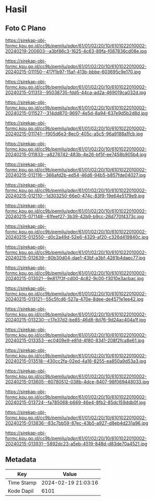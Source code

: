 # Hasil

## Foto C Plano

https://sirekap-obj-formc.kpu.go.id/cc9b/pemilu/pdpr/61/01/02/20/10/6101022010002-20240219-200603--a3bf86c3-1625-4c63-89fa-f087836cd08e.jpg

https://sirekap-obj-formc.kpu.go.id/cc9b/pemilu/pdpr/61/01/02/20/10/6101022010002-20240215-011150--417f1b97-15af-413b-bbbe-603695c9e170.jpg

https://sirekap-obj-formc.kpu.go.id/cc9b/pemilu/pdpr/61/01/02/20/10/6101022010002-20240215-011313--95038735-fdd5-44ca-ad2a-469019ca032d.jpg

https://sirekap-obj-formc.kpu.go.id/cc9b/pemilu/pdpr/61/01/02/20/10/6101022010002-20240215-011527--314dd870-9697-4e5d-8a94-637e9d5b2d8d.jpg

https://sirekap-obj-formc.kpu.go.id/cc9b/pemilu/pdpr/61/01/02/20/10/6101022010002-20240215-011741--f905d6e3-8ec0-405c-a5c5-96a9188a1fcb.jpg

https://sirekap-obj-formc.kpu.go.id/cc9b/pemilu/pdpr/61/01/02/20/10/6101022010002-20240215-011833--a8278742-483b-4e26-bf5f-ee7458b905b4.jpg

https://sirekap-obj-formc.kpu.go.id/cc9b/pemilu/pdpr/61/01/02/20/10/6101022010002-20240215-012116--366afd2b-ed54-46d6-94b5-b857fde04027.jpg

https://sirekap-obj-formc.kpu.go.id/cc9b/pemilu/pdpr/61/01/02/20/10/6101022010002-20240215-012110--1d303250-66e0-474c-83f9-19e64e5179e9.jpg

https://sirekap-obj-formc.kpu.go.id/cc9b/pemilu/pdpr/61/01/02/20/10/6101022010002-20240215-071148--61feef27-3b39-42b9-b9cc-28d770f4373c.jpg

https://sirekap-obj-formc.kpu.go.id/cc9b/pemilu/pdpr/61/01/02/20/10/6101022010002-20240215-012550--d0c2a49d-52e6-4329-af20-c326d419840c.jpg

https://sirekap-obj-formc.kpu.go.id/cc9b/pemilu/pdpr/61/01/02/20/10/6101022010002-20240215-012639--80b30d04-dae1-43bf-a3bf-4261b4daec77.jpg

https://sirekap-obj-formc.kpu.go.id/cc9b/pemilu/pdpr/61/01/02/20/10/6101022010002-20240215-013021--9e817f3f-cd00-4c82-9c00-f3010e3acbac.jpg

https://sirekap-obj-formc.kpu.go.id/cc9b/pemilu/pdpr/61/01/02/20/10/6101022010002-20240215-013121--55c5fcd6-527a-470e-8dee-de4571e1ee42.jpg

https://sirekap-obj-formc.kpu.go.id/cc9b/pemilu/pdpr/61/01/02/20/10/6101022010002-20240215-013230--c17e37d2-be85-46d8-8d76-9d24ac404a1f.jpg

https://sirekap-obj-formc.kpu.go.id/cc9b/pemilu/pdpr/61/01/02/20/10/6101022010002-20240215-013353--ec0409e9-e81d-4f80-8341-208f2fca8e61.jpg

https://sirekap-obj-formc.kpu.go.id/cc9b/pemilu/pdpr/61/01/02/20/10/6101022010002-20240215-013518--430cc2fa-02ed-4a16-8255-ea850a9d53a3.jpg

https://sirekap-obj-formc.kpu.go.id/cc9b/pemilu/pdpr/61/01/02/20/10/6101022010002-20240215-013605--60780512-038b-4dce-8407-98f069448033.jpg

https://sirekap-obj-formc.kpu.go.id/cc9b/pemilu/pdpr/61/01/02/20/10/6101022010002-20240215-013724--fa785068-b669-46e4-8fb2-85dc159ddb0f.jpg

https://sirekap-obj-formc.kpu.go.id/cc9b/pemilu/pdpr/61/01/02/20/10/6101022010002-20240215-013836--83c7bb59-87ec-43b5-a927-d8eb4d231a96.jpg

https://sirekap-obj-formc.kpu.go.id/cc9b/pemilu/pdpr/61/01/02/20/10/6101022010002-20240215-013931--5892dc23-a5eb-4519-848d-d83de70a4521.jpg


## Metadata

| Key        | Value               |
| ---------- | ------------------- |
| Time Stamp | 2024-02-19 21:03:16 |
| Kode Dapil | 6101                |




